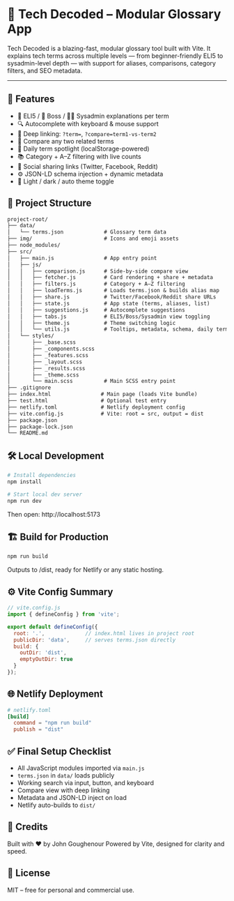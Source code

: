 # 🧠 Tech Decoded – Modular Glossary App

Tech Decoded is a blazing-fast, modular glossary tool built with Vite. It explains tech terms across multiple levels — from beginner-friendly ELI5 to sysadmin-level depth — with support for aliases, comparisons, category filters, and SEO metadata.

---

## 🚀 Features

- 🧒 ELI5 / 💼 Boss / 🧑‍💻 Sysadmin explanations per term
- 🔍 Autocomplete with keyboard & mouse support
- 🔗 Deep linking: `?term=`, `?compare=term1-vs-term2`
- 🔄 Compare any two related terms
- 📆 Daily term spotlight (localStorage-powered)
- 📚 Category + A–Z filtering with live counts
- 📣 Social sharing links (Twitter, Facebook, Reddit)
- ⚙️ JSON-LD schema injection + dynamic metadata
- 🎨 Light / dark / auto theme toggle


## 📁 Project Structure
```txt
project-root/
├── data/
│   └── terms.json             # Glossary term data
├── img/                       # Icons and emoji assets
├── node_modules/
├── src/
│   ├── main.js                # App entry point
│   ├── js/
│   │   ├── comparison.js      # Side-by-side compare view
│   │   ├── fetcher.js         # Card rendering + share + metadata
│   │   ├── filters.js         # Category + A–Z filtering
│   │   ├── loadTerms.js       # Loads terms.json & builds alias map
│   │   ├── share.js           # Twitter/Facebook/Reddit share URLs
│   │   ├── state.js           # App state (terms, aliases, list)
│   │   ├── suggestions.js     # Autocomplete suggestions
│   │   ├── tabs.js            # ELI5/Boss/Sysadmin view toggling
│   │   ├── theme.js           # Theme switching logic
│   │   └── utils.js           # Tooltips, metadata, schema, daily term
│   └── styles/
│       ├── _base.scss
│       ├── _components.scss
│       ├── _features.scss
│       ├── _layout.scss
│       ├── _results.scss
│       ├── _theme.scss
│       └── main.scss          # Main SCSS entry point
├── .gitignore
├── index.html                # Main page (loads Vite bundle)
├── test.html                 # Optional test entry
├── netlify.toml              # Netlify deployment config
├── vite.config.js            # Vite: root = src, output = dist
├── package.json
├── package-lock.json
└── README.md
```

## 🛠 Local Development

```bash
# Install dependencies
npm install

# Start local dev server
npm run dev
```
Then open: http://localhost:5173

## 🏗 Build for Production
```bash
npm run build
```
Outputs to /dist, ready for Netlify or any static hosting.

## ⚙️ Vite Config Summary

```js
// vite.config.js
import { defineConfig } from 'vite';

export default defineConfig({
  root: '.',             // index.html lives in project root
  publicDir: 'data',     // serves terms.json directly
  build: {
    outDir: 'dist',
    emptyOutDir: true
  }
});
```

## 🌐 Netlify Deployment
```toml
# netlify.toml
[build]
  command = "npm run build"
  publish = "dist"
```

## ✅ Final Setup Checklist
- All JavaScript modules imported via `main.js`
- `terms.json` in `data/` loads publicly
-  Working search via input, button, and keyboard
- Compare view with deep linking
- Metadata and JSON-LD inject on load
- Netlify auto-builds to `dist/`

## 🤝 Credits
Built with ❤️ by John Goughenour
Powered by Vite, designed for clarity and speed.

## 📜 License
MIT – free for personal and commercial use.
